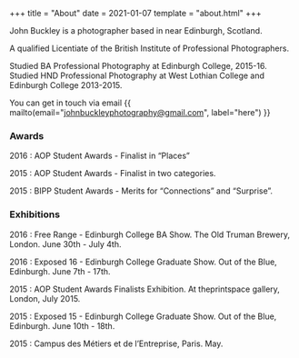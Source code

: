 +++
title = "About"
date = 2021-01-07
template = "about.html"
+++

John Buckley is a photographer based in near Edinburgh, Scotland.

A qualified Licentiate of the British Institute of Professional Photographers.

Studied BA Professional Photography at Edinburgh College, 2015-16.<br/>
Studied HND Professional Photography at West Lothian College and Edinburgh College 2013-2015.

You can get in touch via email {{ mailto(email="johnbuckleyphotography@gmail.com", label="here") }}

### Awards

2016 : AOP Student Awards - Finalist in “Places”

2015 : AOP Student Awards - Finalist in two categories.

2015 : BIPP Student Awards - Merits for “Connections” and “Surprise”.

### Exhibitions

2016 : Free Range - Edinburgh College BA Show. The Old Truman Brewery, London. June 30th - July 4th.

2016 : Exposed 16 - Edinburgh College Graduate Show. Out of the Blue, Edinburgh. June 7th - 17th. 

2015 : AOP Student Awards Finalists Exhibition. At theprintspace gallery, London, July 2015.

2015 : Exposed 15 - Edinburgh College Graduate Show. Out of the Blue, Edinburgh. June 10th - 18th.

2015 : Campus des Métiers et de l’Entreprise, Paris. May.
